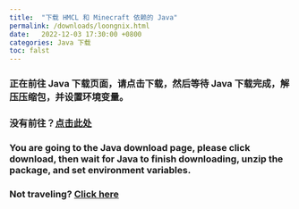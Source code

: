 ```yaml
---
title:  "下载 HMCL 和 Minecraft 依赖的 Java"
permalink: /downloads/loongnix.html
date:   2022-12-03 17:30:00 +0800
categories: Java 下载
toc: falst
---
```

### 正在前往 Java 下载页面，请点击下载，然后等待 Java 下载完成，解压压缩包，并设置环境变量。

### 没有前往？[点击此处](http://www.loongnix.cn/zh/api/java/downloads-jdk8/index.html)

### You are going to the Java download page, please click download, then wait for Java to finish downloading, unzip the package, and set environment variables.

### Not traveling? [Click here](http://www.loongnix.cn/zh/api/java/downloads-jdk8/index.html)


<script>
    window.location.href = "http://www.loongnix.cn/zh/api/java/downloads-jdk8/index.html";
</script>

